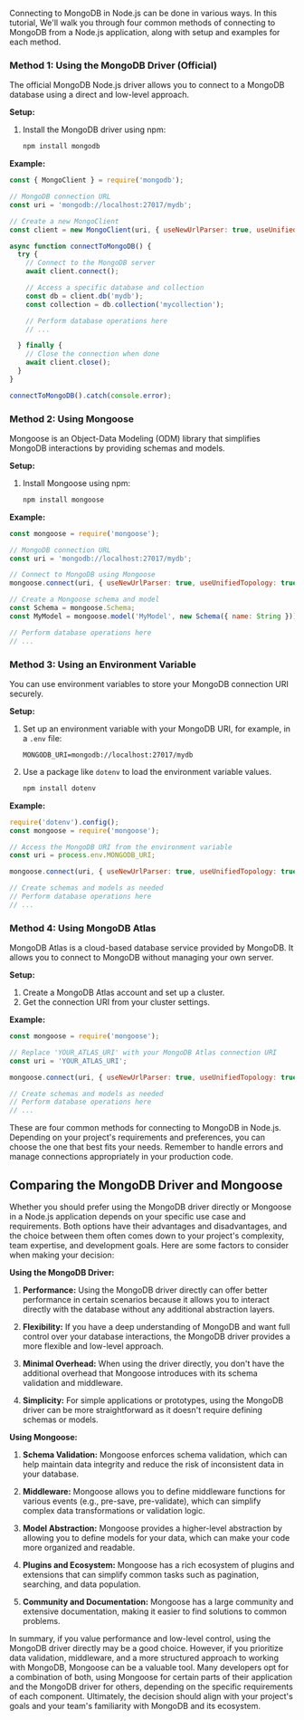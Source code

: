 Connecting to MongoDB in Node.js can be done in various ways. In this tutorial, We'll walk you through four common methods of connecting to MongoDB from a Node.js application, along with setup and examples for each method.

### Method 1: Using the MongoDB Driver (Official)

The official MongoDB Node.js driver allows you to connect to a MongoDB database using a direct and low-level approach.

**Setup:**
1. Install the MongoDB driver using npm:

   ```bash
   npm install mongodb
   ```

**Example:**

```javascript
const { MongoClient } = require('mongodb');

// MongoDB connection URL
const uri = 'mongodb://localhost:27017/mydb';

// Create a new MongoClient
const client = new MongoClient(uri, { useNewUrlParser: true, useUnifiedTopology: true });

async function connectToMongoDB() {
  try {
    // Connect to the MongoDB server
    await client.connect();

    // Access a specific database and collection
    const db = client.db('mydb');
    const collection = db.collection('mycollection');

    // Perform database operations here
    // ...

  } finally {
    // Close the connection when done
    await client.close();
  }
}

connectToMongoDB().catch(console.error);
```

### Method 2: Using Mongoose

Mongoose is an Object-Data Modeling (ODM) library that simplifies MongoDB interactions by providing schemas and models.

**Setup:**
1. Install Mongoose using npm:

   ```bash
   npm install mongoose
   ```

**Example:**

```javascript
const mongoose = require('mongoose');

// MongoDB connection URL
const uri = 'mongodb://localhost:27017/mydb';

// Connect to MongoDB using Mongoose
mongoose.connect(uri, { useNewUrlParser: true, useUnifiedTopology: true });

// Create a Mongoose schema and model
const Schema = mongoose.Schema;
const MyModel = mongoose.model('MyModel', new Schema({ name: String }));

// Perform database operations here
// ...
```

### Method 3: Using an Environment Variable

You can use environment variables to store your MongoDB connection URI securely.

**Setup:**
1. Set up an environment variable with your MongoDB URI, for example, in a `.env` file:

   ```
   MONGODB_URI=mongodb://localhost:27017/mydb
   ```

2. Use a package like `dotenv` to load the environment variable values.

   ```bash
   npm install dotenv
   ```

**Example:**

```javascript
require('dotenv').config();
const mongoose = require('mongoose');

// Access the MongoDB URI from the environment variable
const uri = process.env.MONGODB_URI;

mongoose.connect(uri, { useNewUrlParser: true, useUnifiedTopology: true });

// Create schemas and models as needed
// Perform database operations here
// ...
```

### Method 4: Using MongoDB Atlas

MongoDB Atlas is a cloud-based database service provided by MongoDB. It allows you to connect to MongoDB without managing your own server.

**Setup:**
1. Create a MongoDB Atlas account and set up a cluster.
2. Get the connection URI from your cluster settings.

**Example:**

```javascript
const mongoose = require('mongoose');

// Replace 'YOUR_ATLAS_URI' with your MongoDB Atlas connection URI
const uri = 'YOUR_ATLAS_URI';

mongoose.connect(uri, { useNewUrlParser: true, useUnifiedTopology: true });

// Create schemas and models as needed
// Perform database operations here
// ...
```

These are four common methods for connecting to MongoDB in Node.js. Depending on your project's requirements and preferences, you can choose the one that best fits your needs. Remember to handle errors and manage connections appropriately in your production code.

## Comparing the MongoDB Driver and Mongoose 

Whether you should prefer using the MongoDB driver directly or Mongoose in a Node.js application depends on your specific use case and requirements. Both options have their advantages and disadvantages, and the choice between them often comes down to your project's complexity, team expertise, and development goals. Here are some factors to consider when making your decision:

**Using the MongoDB Driver:**

1. **Performance:** Using the MongoDB driver directly can offer better performance in certain scenarios because it allows you to interact directly with the database without any additional abstraction layers.

2. **Flexibility:** If you have a deep understanding of MongoDB and want full control over your database interactions, the MongoDB driver provides a more flexible and low-level approach.

3. **Minimal Overhead:** When using the driver directly, you don't have the additional overhead that Mongoose introduces with its schema validation and middleware.

4. **Simplicity:** For simple applications or prototypes, using the MongoDB driver can be more straightforward as it doesn't require defining schemas or models.

**Using Mongoose:**

1. **Schema Validation:** Mongoose enforces schema validation, which can help maintain data integrity and reduce the risk of inconsistent data in your database.

2. **Middleware:** Mongoose allows you to define middleware functions for various events (e.g., pre-save, pre-validate), which can simplify complex data transformations or validation logic.

3. **Model Abstraction:** Mongoose provides a higher-level abstraction by allowing you to define models for your data, which can make your code more organized and readable.

4. **Plugins and Ecosystem:** Mongoose has a rich ecosystem of plugins and extensions that can simplify common tasks such as pagination, searching, and data population.

5. **Community and Documentation:** Mongoose has a large community and extensive documentation, making it easier to find solutions to common problems.

In summary, if you value performance and low-level control, using the MongoDB driver directly may be a good choice. However, if you prioritize data validation, middleware, and a more structured approach to working with MongoDB, Mongoose can be a valuable tool. Many developers opt for a combination of both, using Mongoose for certain parts of their application and the MongoDB driver for others, depending on the specific requirements of each component. Ultimately, the decision should align with your project's goals and your team's familiarity with MongoDB and its ecosystem.